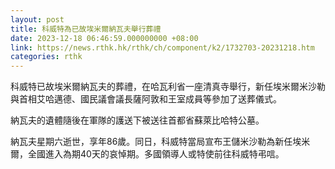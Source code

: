 ```yaml
---
layout: post
title: 科威特為已故埃米爾納瓦夫舉行葬禮
date: 2023-12-18 06:46:59.000000000 +08:00
link: https://news.rthk.hk/rthk/ch/component/k2/1732703-20231218.htm
categories: rthk
---
```


科威特已故埃米爾納瓦夫的葬禮，在哈瓦利省一座清真寺舉行，新任埃米爾米沙勒與首相艾哈邁德、國民議會議長薩阿敦和王室成員等參加了送葬儀式。

納瓦夫的遺體隨後在軍隊的護送下被送往首都省蘇萊比哈特公墓。

納瓦夫星期六逝世，享年86歲。同日，科威特當局宣布王儲米沙勒為新任埃米爾，全國進入為期40天的哀悼期。多國領導人或特使前往科威特弔唁。
